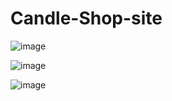# Candle-Shop-site
![image](https://github.com/user-attachments/assets/39a164cc-3732-4266-9f49-1bb372222383)

![image](https://github.com/user-attachments/assets/1f7d8f9b-b683-4868-8b1a-9915092eae25)

![image](https://github.com/user-attachments/assets/946e2814-bbf6-4e8d-9155-bb734ef27663)
